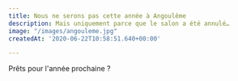 ```yaml
---
title: Nous ne serons pas cette année à Angoulême
description: Mais uniquement parce que le salon a été annulé…
image: "/images/angouleme.jpg"
createdAt: '2020-06-22T10:58:51.640+00:00'

---
```

Prêts pour l'année prochaine ?